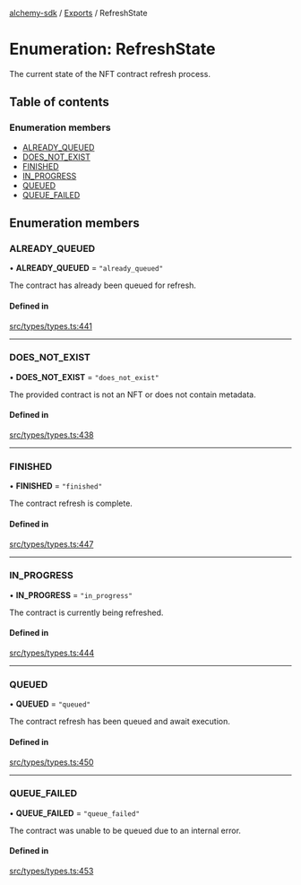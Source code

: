 [alchemy-sdk](../README.md) / [Exports](../modules.md) / RefreshState

# Enumeration: RefreshState

The current state of the NFT contract refresh process.

## Table of contents

### Enumeration members

- [ALREADY\_QUEUED](RefreshState.md#already_queued)
- [DOES\_NOT\_EXIST](RefreshState.md#does_not_exist)
- [FINISHED](RefreshState.md#finished)
- [IN\_PROGRESS](RefreshState.md#in_progress)
- [QUEUED](RefreshState.md#queued)
- [QUEUE\_FAILED](RefreshState.md#queue_failed)

## Enumeration members

### ALREADY\_QUEUED

• **ALREADY\_QUEUED** = `"already_queued"`

The contract has already been queued for refresh.

#### Defined in

[src/types/types.ts:441](https://github.com/alchemyplatform/alchemy-sdk-js/blob/ae75103/src/types/types.ts#L441)

___

### DOES\_NOT\_EXIST

• **DOES\_NOT\_EXIST** = `"does_not_exist"`

The provided contract is not an NFT or does not contain metadata.

#### Defined in

[src/types/types.ts:438](https://github.com/alchemyplatform/alchemy-sdk-js/blob/ae75103/src/types/types.ts#L438)

___

### FINISHED

• **FINISHED** = `"finished"`

The contract refresh is complete.

#### Defined in

[src/types/types.ts:447](https://github.com/alchemyplatform/alchemy-sdk-js/blob/ae75103/src/types/types.ts#L447)

___

### IN\_PROGRESS

• **IN\_PROGRESS** = `"in_progress"`

The contract is currently being refreshed.

#### Defined in

[src/types/types.ts:444](https://github.com/alchemyplatform/alchemy-sdk-js/blob/ae75103/src/types/types.ts#L444)

___

### QUEUED

• **QUEUED** = `"queued"`

The contract refresh has been queued and await execution.

#### Defined in

[src/types/types.ts:450](https://github.com/alchemyplatform/alchemy-sdk-js/blob/ae75103/src/types/types.ts#L450)

___

### QUEUE\_FAILED

• **QUEUE\_FAILED** = `"queue_failed"`

The contract was unable to be queued due to an internal error.

#### Defined in

[src/types/types.ts:453](https://github.com/alchemyplatform/alchemy-sdk-js/blob/ae75103/src/types/types.ts#L453)
